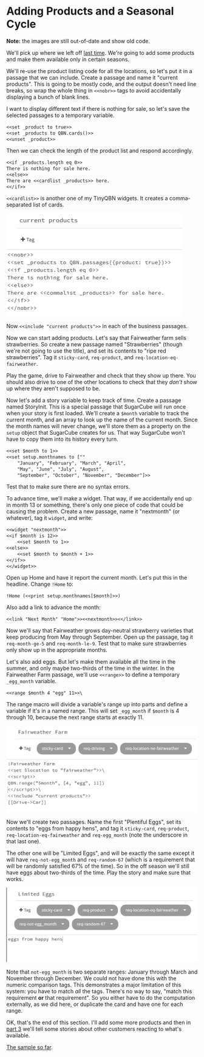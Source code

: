 Adding Products and a Seasonal Cycle
====================================

**Note:** the images are still out-of-date and show old code.

We'll pick up where we left off [last time](tutorial-1.md). We're
going to add some products and make them available only in certain
seasons.

We'll re-use the product listing code for all the locations, so
let's put it in a passage that we can include. Create a passage
and name it "current products". This is going to be mostly code,
and the output doesn't need line breaks, so wrap the whole thing
in `<<nobr>>` tags to avoid accidentally displaying a bunch of
blank lines.

I want to display different text if there is nothing for sale, so
let's save the selected passages to a temporary variable.

	<<set _product to true>>
	<<set _products to QBN.cards()>>
	<<unset _product>>

Then we can check the length of the product list and respond
accordingly.

	<<if _products.length eq 0>>
	There is nothing for sale here.
	<<else>>
	There are <<cardlist _products>> here.
	<</if>>

`<<cardlist>>` is another one of my TinyQBN widgets. It creates a
comma-separated list of cards.

![current products passage](current-2.png)

Now `<<include "current products">>` in each of the business
passages.

Now we can start adding products. Let's say that Fairweather farm
sells strawberries. So create a new passage named "Strawberries"
(though we're not going to use the title), and set its contents to
"ripe red strawberries". Tag it `sticky-card`, `req-product`, and
`req-location-eq-fairweather`.

Play the game, drive to Fairweather and check that they show up
there. You should also drive to one of the other locations to
check that they *don't* show up where they aren't supposed to be.

Now let's add a story variable to keep track of time. Create a
passage named StoryInit. This is a special passage that SugarCube
will run once when your story is first loaded. We'll create a
`$month` variable to track the current month, and an array to look
up the name of the current month. Since the month names will never
change, we'll store them as a property on the `setup` object that
SugarCube creates for us. That way SugarCube won't have to copy
them into its history every turn.

	<<set $month to 1>>
	<<set setup.monthnames to [""
		"January", "February", "March", "April",
		"May", "June", "July", "August",
		"September", "October", "November", "December"]>>

Test that to make sure there are no syntax errors.

To advance time, we'll make a widget. That way, if we accidentally
end up in month 13 or something, there's only one piece of code
that could be causing the problem. Create a new passage, name it
"nextmonth" (or whatever), tag it `widget`, and write:

	<<widget "nextmonth">>
	<<if $month is 12>>
		<<set $month to 1>>
	<<else>>
		<<set $month to $month + 1>>
	<</if>>
	<</widget>>

Open up Home and have it report the current month. Let's put this
in the headline. Change `!Home` to:

	!Home (<<print setup.monthnames[$month]>>)

Also add a link to advance the month:

	<<link "Next Month" "Home">><<nextmonth>><</link>>

Now we'll say that Fairweather grows day-neutral strawberry
varieties that keep producing from May through September. Open up
the passage, tag it `req-month-ge-5` and `req-month-le-9`. Test
that to make sure strawberries only show up in the appropriate
months.

Let's also add eggs. But let's make them available all the time in
the summer, and only maybe two-thirds of the time in the winter.
In the Fairweather Farm passage, we'll use `<<range>>` to define a
temporary `_egg_month` variable.

	<<range $month 4 "egg" 11>>\

The range macro will divide a variable's range up into parts and
define a variable if it's in a named range. This will set
`_egg_month` if `$month` is 4 through 10, because the next range
starts at exactly 11.

![Fairweather Farm passage](fairweather-2.png)

Now we'll create two passages. Name the first "Plentiful Eggs", set
its contents to "eggs from happy hens", and tag it `sticky-card`,
`req-product`, `req-location-eq-fairweather` and `req-egg_month`
(note the underscore in that last one). 

The other one will be "Limited Eggs", and will be exactly the same
except it will have `req-not-egg_month` and `req-random-67` (which
is a requirement that will be randomly satisfied 67% of the time).
So in the off season we'll still have eggs about two-thirds of the
time. Play the story and make sure that works.

![Limited Eggs passage](eggs-2.png)

Note that `not-egg_month` is two separate ranges: January through
March and November through December. We could not have done this
with the numeric comparison tags. This demonstrates a major
limitation of this system: you have to match *all* the tags.
There's no way to say, "match this requirement **or** that
requirement". So you either have to do the computation externally,
as we did here, or duplicate the card and have one for each range.

OK, that's the end of this section. I'll add some more products
and then in [part 3](tutorial-3.md) we'll tell some stories about
other customers reacting to what's available.

[The sample so far](https://joshuagrams.github.io/tiny-qbn/doc/tutorial-2.html).
